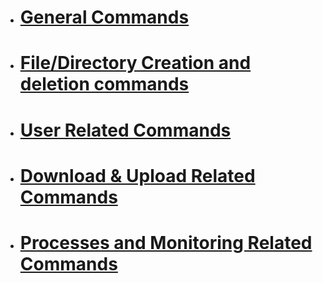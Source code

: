 <ul>
    <li>
        <h1>
            <a href="https://github.com/Neelchhatbar4151/LearningLinux/blob/main/GeneralCommands.md">
                General Commands
          </a>
        </h1>
    </li>
    <li>
        <h1>
            <a href="https://github.com/Neelchhatbar4151/LearningLinux/blob/main/FileAndDirectoryRelated.md">
                File/Directory Creation and deletion commands
          </a>
        </h1>
    </li>
    <li>
        <h1>
            <a href="https://github.com/Neelchhatbar4151/LearningLinux/blob/main/UserRelated.md">
                User Related Commands
          </a>
        </h1>
    </li>
    <li>
        <h1>
            <a href="https://github.com/Neelchhatbar4151/LearningLinux/blob/main/DownloadAndUploadRelated.md">
                Download & Upload Related Commands
          </a>
        </h1>
    </li>
    <li>
        <h1>
            <a href="https://github.com/Neelchhatbar4151/LearningLinux/blob/main/ProcessAndMonitoringRelated.md">
                Processes and Monitoring Related Commands
          </a>
        </h1>
    </li>
</ul>
